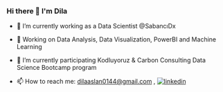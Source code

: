 ### Hi there 👋 I'm Dila

- 🔭 I’m currently working as a Data Scientist @SabancıDx

- 🌱 Working on Data Analysis, Data Visualization, PowerBI and Machine Learning

- 👯 I’m currently participating Kodluyoruz & Carbon Consulting Data Science Bootcamp program

- 📫 How to reach me: 
    dilaaslan0144@gmail.com ,
    [![linkedin](https://img.shields.io/badge/linkedin-0A66C2?style=for-the-badge&logo=linkedin&logoColor=white)](https://www.linkedin.com/in/dila-aslan/)

<!--
**dilaaslan3/dilaaslan3** is a ✨ _special_ ✨ repository because its `README.md` (this file) appears on your GitHub profile.

Here are some ideas to get you started:

- 🔭 I’m currently working as a Data Scientist @SabancıDx
- 🌱 Working on Data Analysis, Data Visualization, PowerBI and Machine Learning
- 👯 I’m currently participating Kodluyoruz Data Science Bootcamp program
- 🤔 I’m looking for help with ...
- 💬 Ask me about ...
- 📫 How to reach me: dilaaslan0144@gmail.com
- 😄 Pronouns: ...
- ⚡ Fun fact: ...
-->
